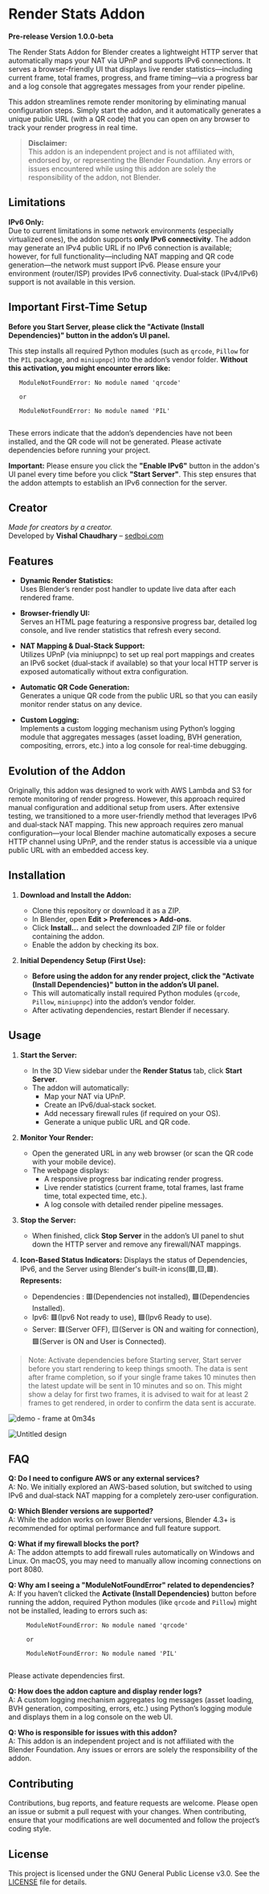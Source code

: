 # Render Stats Addon

**Pre-release Version 1.0.0-beta**

The Render Stats Addon for Blender creates a lightweight HTTP server that automatically maps your NAT via UPnP and supports IPv6 connections. It serves a browser-friendly UI that displays live render statistics—including current frame, total frames, progress, and frame timing—via a progress bar and a log console that aggregates messages from your render pipeline.

This addon streamlines remote render monitoring by eliminating manual configuration steps. Simply start the addon, and it automatically generates a unique public URL (with a QR code) that you can open on any browser to track your render progress in real time.

> **Disclaimer:**  
> This addon is an independent project and is not affiliated with, endorsed by, or representing the Blender Foundation. Any errors or issues encountered while using this addon are solely the responsibility of the addon, not Blender.

## Limitations

**IPv6 Only:**  
Due to current limitations in some network environments (especially virtualized ones), the addon supports **only IPv6 connectivity**. The addon may generate an IPv4 public URL if no IPv6 connection is available; however, for full functionality—including NAT mapping and QR code generation—the network must support IPv6. Please ensure your environment (router/ISP) provides IPv6 connectivity. Dual‑stack (IPv4/IPv6) support is not available in this version.

## Important First-Time Setup

**Before you Start Server, please click the "Activate (Install Dependencies)" button in the addon’s UI panel.**

This step installs all required Python modules (such as `qrcode`, `Pillow` for the `PIL` package, and `miniupnpc`) into the addon’s vendor folder.
**Without this activation, you might encounter errors like:** 
  ```
     ModuleNotFoundError: No module named 'qrcode'
     
     or
     
     ModuleNotFoundError: No module named 'PIL'
     
```
These errors indicate that the addon’s dependencies have not been installed, and the QR code will not be generated. Please activate dependencies before running your project.

**Important:** Please ensure you click the **"Enable IPv6"** button in the addon's UI panel every time before you click **"Start Server"**. This step ensures that the addon attempts to establish an IPv6 connection for the server.

## Creator

*Made for creators by a creator.*  
Developed by **Vishal Chaudhary** – [sedboi.com](https://www.sedboi.com)

## Features

- **Dynamic Render Statistics:**  
  Uses Blender’s render post handler to update live data after each rendered frame.

- **Browser-friendly UI:**  
  Serves an HTML page featuring a responsive progress bar, detailed log console, and live render statistics that refresh every second.

- **NAT Mapping & Dual‑Stack Support:**  
  Utilizes UPnP (via miniupnpc) to set up real port mappings and creates an IPv6 socket (dual‑stack if available) so that your local HTTP server is exposed automatically without extra configuration.

- **Automatic QR Code Generation:**  
  Generates a unique QR code from the public URL so that you can easily monitor render status on any device.

- **Custom Logging:**  
  Implements a custom logging mechanism using Python’s logging module that aggregates messages (asset loading, BVH generation, compositing, errors, etc.) into a log console for real-time debugging.

## Evolution of the Addon

Originally, this addon was designed to work with AWS Lambda and S3 for remote monitoring of render progress. However, this approach required manual configuration and additional setup from users. After extensive testing, we transitioned to a more user-friendly method that leverages IPv6 and dual‑stack NAT mapping. This new approach requires zero manual configuration—your local Blender machine automatically exposes a secure HTTP channel using UPnP, and the render status is accessible via a unique public URL with an embedded access key.

## Installation

1. **Download and Install the Addon:**
   - Clone this repository or download it as a ZIP.
   - In Blender, open **Edit > Preferences > Add-ons**.
   - Click **Install...** and select the downloaded ZIP file or folder containing the addon.
   - Enable the addon by checking its box.

2. **Initial Dependency Setup (First Use):**
   - **Before using the addon for any render project, click the "Activate (Install Dependencies)" button in the addon’s UI panel.**
   - This will automatically install required Python modules (`qrcode`, `Pillow`, `miniupnpc`) into the addon’s vendor folder.
   - After activating dependencies, restart Blender if necessary.

## Usage

1. **Start the Server:**
   - In the 3D View sidebar under the **Render Status** tab, click **Start Server**.
   - The addon will automatically:
     - Map your NAT via UPnP.
     - Create an IPv6/dual‑stack socket.
     - Add necessary firewall rules (if required on your OS).
     - Generate a unique public URL and QR code.

2. **Monitor Your Render:**
   - Open the generated URL in any web browser (or scan the QR code with your mobile device).
   - The webpage displays:
     - A responsive progress bar indicating render progress.
     - Live render statistics (current frame, total frames, last frame time, total expected time, etc.).
     - A log console with detailed render pipeline messages.

3. **Stop the Server:**
   - When finished, click **Stop Server** in the addon’s UI panel to shut down the HTTP server and remove any firewall/NAT mappings.

4. **Icon-Based Status Indicators:**
   Displays the status of Dependencies, IPv6, and the Server using Blender's built-in icons(🟥,🟨,🟩).
   **Represents:**
   - Dependencies : 🟥(Dependencies not installed), 🟩(Dependencies Installed).
   - Ipv6: 🟥(Ipv6 Not ready to use), 🟩(Ipv6 Ready to use).
   - Server: 🟥(Server OFF), 🟨(Server is ON and waiting for connection), 🟩(Server is ON and User is Connected).

>Note: Activate dependencies before Starting server,
Start server before you start rendering to keep things smooth.
The data is sent after frame completion,
so if your single frame takes 10 minutes then the latest update will be sent in 10 minutes and so on.
This might show a delay for first two frames,
it is advised to wait for at least 2 frames to get rendered, in order to confirm the data sent is accurate.  


 
![demo - frame at 0m34s](https://github.com/user-attachments/assets/ecf176ca-c7f5-4308-9423-33cf2e701d9f)


![Untitled design](https://github.com/user-attachments/assets/d52cebd7-71e8-489f-b972-3bf19130fd19)


## FAQ

**Q: Do I need to configure AWS or any external services?**  
A: No. We initially explored an AWS-based solution, but switched to using IPv6 and dual‑stack NAT mapping for a completely zero‑user configuration.

**Q: Which Blender versions are supported?**  
A: While the addon works on lower Blender versions, Blender 4.3+ is recommended for optimal performance and full feature support.

**Q: What if my firewall blocks the port?**  
A: The addon attempts to add firewall rules automatically on Windows and Linux. On macOS, you may need to manually allow incoming connections on port 8080.

**Q: Why am I seeing a "ModuleNotFoundError" related to dependencies?**  
A: If you haven’t clicked the **Activate (Install Dependencies)** button before running the addon, required Python modules (like `qrcode` and `Pillow`) might not be installed, leading to errors such as:
```
     ModuleNotFoundError: No module named 'qrcode'
     
     or
     
     ModuleNotFoundError: No module named 'PIL'
     
```
Please activate dependencies first.

**Q: How does the addon capture and display render logs?**  
A: A custom logging mechanism aggregates log messages (asset loading, BVH generation, compositing, errors, etc.) using Python’s logging module and displays them in a log console on the web UI.

**Q: Who is responsible for issues with this addon?**  
A: This addon is an independent project and is not affiliated with the Blender Foundation. Any issues or errors are solely the responsibility of the addon.

## Contributing

Contributions, bug reports, and feature requests are welcome. Please open an issue or submit a pull request with your changes. When contributing, ensure that your modifications are well documented and follow the project’s coding style.

## License

This project is licensed under the GNU General Public License v3.0. See the [LICENSE](LICENSE) file for details.

